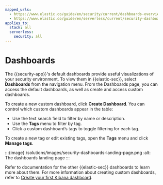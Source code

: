 ```yaml
---
mapped_urls:
  - https://www.elastic.co/guide/en/security/current/dashboards-overview.html
  - https://www.elastic.co/guide/en/serverless/current/security-dashboards-overview.html
applies_to:
  stack: all
  serverless:
    security: all
---
```


# Dashboards

The {{security-app}}'s default dashboards provide useful visualizations of your security environment. To view them in {{elastic-sec}}, select **Dashboards** from the navigation menu. From the Dashboards page, you can access the default dashboards, as well as create and access custom dashboards.

To create a new custom dashboard, click **Create Dashboard**. You can control which custom dashboards appear in the table:

* Use the text search field to filter by name or description.
* Use the **Tags** menu to filter by tag.
* Click a custom dashboard’s tags to toggle filtering for each tag.

To create a new tag or edit existing tags, open the **Tags** menu and click **Manage tags**.

:::{image} /solutions/images/security-dashboards-landing-page.png
:alt: The dashboards landing page
:::

Refer to documentation for the other {{elastic-sec}} dashboards to learn more about them. For more information about creating custom dashboards, refer to [Create your first Kibana dashboard](/explore-analyze/dashboards/create-dashboard-of-panels-with-web-server-data.md).
